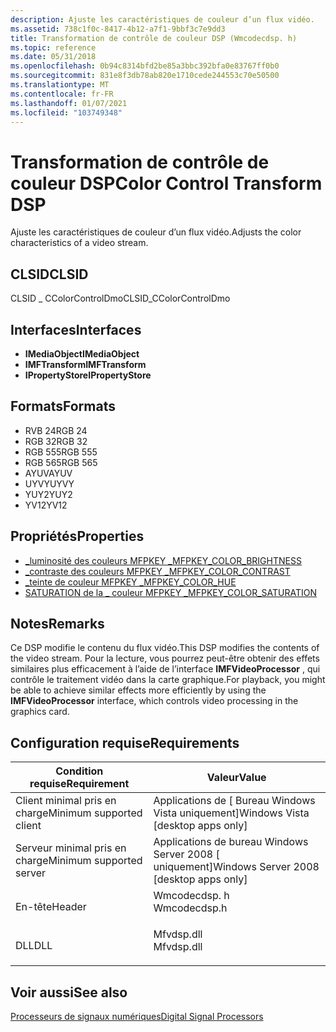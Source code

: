 ```yaml
---
description: Ajuste les caractéristiques de couleur d’un flux vidéo.
ms.assetid: 738c1f0c-8417-4b12-a7f1-9bbf3c7e9dd3
title: Transformation de contrôle de couleur DSP (Wmcodecdsp. h)
ms.topic: reference
ms.date: 05/31/2018
ms.openlocfilehash: 0b94c8314bfd2be85a3bbc392bfa0e83767ff0b0
ms.sourcegitcommit: 831e8f3db78ab820e1710cede244553c70e50500
ms.translationtype: MT
ms.contentlocale: fr-FR
ms.lasthandoff: 01/07/2021
ms.locfileid: "103749348"
---
```

# <a name="color-control-transform-dsp"></a><span data-ttu-id="e7a66-103">Transformation de contrôle de couleur DSP</span><span class="sxs-lookup"><span data-stu-id="e7a66-103">Color Control Transform DSP</span></span>

<span data-ttu-id="e7a66-104">Ajuste les caractéristiques de couleur d’un flux vidéo.</span><span class="sxs-lookup"><span data-stu-id="e7a66-104">Adjusts the color characteristics of a video stream.</span></span>

## <a name="clsid"></a><span data-ttu-id="e7a66-105">CLSID</span><span class="sxs-lookup"><span data-stu-id="e7a66-105">CLSID</span></span>

<span data-ttu-id="e7a66-106">CLSID \_ CColorControlDmo</span><span class="sxs-lookup"><span data-stu-id="e7a66-106">CLSID\_CColorControlDmo</span></span>

## <a name="interfaces"></a><span data-ttu-id="e7a66-107">Interfaces</span><span class="sxs-lookup"><span data-stu-id="e7a66-107">Interfaces</span></span>

-   <span data-ttu-id="e7a66-108">**IMediaObject**</span><span class="sxs-lookup"><span data-stu-id="e7a66-108">**IMediaObject**</span></span>
-   <span data-ttu-id="e7a66-109">**IMFTransform**</span><span class="sxs-lookup"><span data-stu-id="e7a66-109">**IMFTransform**</span></span>
-   <span data-ttu-id="e7a66-110">**IPropertyStore**</span><span class="sxs-lookup"><span data-stu-id="e7a66-110">**IPropertyStore**</span></span>

## <a name="formats"></a><span data-ttu-id="e7a66-111">Formats</span><span class="sxs-lookup"><span data-stu-id="e7a66-111">Formats</span></span>

-   <span data-ttu-id="e7a66-112">RVB 24</span><span class="sxs-lookup"><span data-stu-id="e7a66-112">RGB 24</span></span>
-   <span data-ttu-id="e7a66-113">RGB 32</span><span class="sxs-lookup"><span data-stu-id="e7a66-113">RGB 32</span></span>
-   <span data-ttu-id="e7a66-114">RGB 555</span><span class="sxs-lookup"><span data-stu-id="e7a66-114">RGB 555</span></span>
-   <span data-ttu-id="e7a66-115">RGB 565</span><span class="sxs-lookup"><span data-stu-id="e7a66-115">RGB 565</span></span>
-   <span data-ttu-id="e7a66-116">AYUV</span><span class="sxs-lookup"><span data-stu-id="e7a66-116">AYUV</span></span>
-   <span data-ttu-id="e7a66-117">UYVY</span><span class="sxs-lookup"><span data-stu-id="e7a66-117">UYVY</span></span>
-   <span data-ttu-id="e7a66-118">YUY2</span><span class="sxs-lookup"><span data-stu-id="e7a66-118">YUY2</span></span>
-   <span data-ttu-id="e7a66-119">YV12</span><span class="sxs-lookup"><span data-stu-id="e7a66-119">YV12</span></span>

## <a name="properties"></a><span data-ttu-id="e7a66-120">Propriétés</span><span class="sxs-lookup"><span data-stu-id="e7a66-120">Properties</span></span>

-   [<span data-ttu-id="e7a66-121">\_luminosité des couleurs MFPKEY \_</span><span class="sxs-lookup"><span data-stu-id="e7a66-121">MFPKEY\_COLOR\_BRIGHTNESS</span></span>](mfpkey-color-brightness.md)
-   [<span data-ttu-id="e7a66-122">\_contraste des couleurs MFPKEY \_</span><span class="sxs-lookup"><span data-stu-id="e7a66-122">MFPKEY\_COLOR\_CONTRAST</span></span>](mfpkey-color-contrast.md)
-   [<span data-ttu-id="e7a66-123">\_teinte de couleur MFPKEY \_</span><span class="sxs-lookup"><span data-stu-id="e7a66-123">MFPKEY\_COLOR\_HUE</span></span>](mfpkey-color-hue.md)
-   [<span data-ttu-id="e7a66-124">SATURATION de la \_ couleur MFPKEY \_</span><span class="sxs-lookup"><span data-stu-id="e7a66-124">MFPKEY\_COLOR\_SATURATION</span></span>](mfpkey-color-saturation.md)

## <a name="remarks"></a><span data-ttu-id="e7a66-125">Notes</span><span class="sxs-lookup"><span data-stu-id="e7a66-125">Remarks</span></span>

<span data-ttu-id="e7a66-126">Ce DSP modifie le contenu du flux vidéo.</span><span class="sxs-lookup"><span data-stu-id="e7a66-126">This DSP modifies the contents of the video stream.</span></span> <span data-ttu-id="e7a66-127">Pour la lecture, vous pourrez peut-être obtenir des effets similaires plus efficacement à l’aide de l’interface **IMFVideoProcessor** , qui contrôle le traitement vidéo dans la carte graphique.</span><span class="sxs-lookup"><span data-stu-id="e7a66-127">For playback, you might be able to achieve similar effects more efficiently by using the **IMFVideoProcessor** interface, which controls video processing in the graphics card.</span></span>

## <a name="requirements"></a><span data-ttu-id="e7a66-128">Configuration requise</span><span class="sxs-lookup"><span data-stu-id="e7a66-128">Requirements</span></span>



| <span data-ttu-id="e7a66-129">Condition requise</span><span class="sxs-lookup"><span data-stu-id="e7a66-129">Requirement</span></span> | <span data-ttu-id="e7a66-130">Valeur</span><span class="sxs-lookup"><span data-stu-id="e7a66-130">Value</span></span> |
|-------------------------------------|-----------------------------------------------------------------------------------------|
| <span data-ttu-id="e7a66-131">Client minimal pris en charge</span><span class="sxs-lookup"><span data-stu-id="e7a66-131">Minimum supported client</span></span><br/> | <span data-ttu-id="e7a66-132">Applications de \[ Bureau Windows Vista uniquement\]</span><span class="sxs-lookup"><span data-stu-id="e7a66-132">Windows Vista \[desktop apps only\]</span></span><br/>                                          |
| <span data-ttu-id="e7a66-133">Serveur minimal pris en charge</span><span class="sxs-lookup"><span data-stu-id="e7a66-133">Minimum supported server</span></span><br/> | <span data-ttu-id="e7a66-134">Applications de bureau Windows Server 2008 \[ uniquement\]</span><span class="sxs-lookup"><span data-stu-id="e7a66-134">Windows Server 2008 \[desktop apps only\]</span></span><br/>                                    |
| <span data-ttu-id="e7a66-135">En-tête</span><span class="sxs-lookup"><span data-stu-id="e7a66-135">Header</span></span><br/>                   | <dl> <span data-ttu-id="e7a66-136"><dt>Wmcodecdsp. h</dt></span><span class="sxs-lookup"><span data-stu-id="e7a66-136"><dt>Wmcodecdsp.h</dt></span></span> </dl> |
| <span data-ttu-id="e7a66-137">DLL</span><span class="sxs-lookup"><span data-stu-id="e7a66-137">DLL</span></span><br/>                      | <dl> <span data-ttu-id="e7a66-138"><dt>Mfvdsp.dll</dt></span><span class="sxs-lookup"><span data-stu-id="e7a66-138"><dt>Mfvdsp.dll</dt></span></span> </dl>   |



## <a name="see-also"></a><span data-ttu-id="e7a66-139">Voir aussi</span><span class="sxs-lookup"><span data-stu-id="e7a66-139">See also</span></span>

<dl> <dt>

[<span data-ttu-id="e7a66-140">Processeurs de signaux numériques</span><span class="sxs-lookup"><span data-stu-id="e7a66-140">Digital Signal Processors</span></span>](windowsmediadigitalsignalprocessors.md)
</dt> </dl>

 

 





